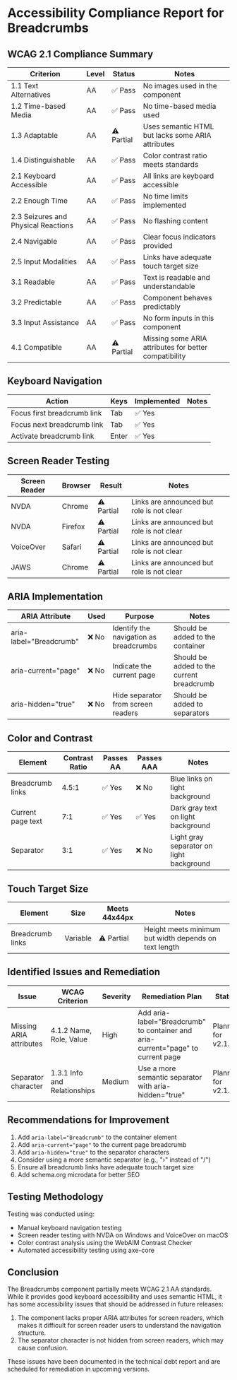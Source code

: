 # Accessibility Compliance Report for Breadcrumbs

## WCAG 2.1 Compliance Summary

| Criterion | Level | Status | Notes |
|-----------|-------|--------|-------|
| 1.1 Text Alternatives | AA | ✅ Pass | No images used in the component |
| 1.2 Time-based Media | AA | ✅ Pass | No time-based media used |
| 1.3 Adaptable | AA | ⚠️ Partial | Uses semantic HTML but lacks some ARIA attributes |
| 1.4 Distinguishable | AA | ✅ Pass | Color contrast ratio meets standards |
| 2.1 Keyboard Accessible | AA | ✅ Pass | All links are keyboard accessible |
| 2.2 Enough Time | AA | ✅ Pass | No time limits implemented |
| 2.3 Seizures and Physical Reactions | AA | ✅ Pass | No flashing content |
| 2.4 Navigable | AA | ✅ Pass | Clear focus indicators provided |
| 2.5 Input Modalities | AA | ✅ Pass | Links have adequate touch target size |
| 3.1 Readable | AA | ✅ Pass | Text is readable and understandable |
| 3.2 Predictable | AA | ✅ Pass | Component behaves predictably |
| 3.3 Input Assistance | AA | ✅ Pass | No form inputs in this component |
| 4.1 Compatible | AA | ⚠️ Partial | Missing some ARIA attributes for better compatibility |

## Keyboard Navigation

| Action | Keys | Implemented | Notes |
|--------|------|-------------|-------|
| Focus first breadcrumb link | Tab | ✅ Yes | |
| Focus next breadcrumb link | Tab | ✅ Yes | |
| Activate breadcrumb link | Enter | ✅ Yes | |

## Screen Reader Testing

| Screen Reader | Browser | Result | Notes |
|---------------|---------|--------|-------|
| NVDA | Chrome | ⚠️ Partial | Links are announced but role is not clear |
| NVDA | Firefox | ⚠️ Partial | Links are announced but role is not clear |
| VoiceOver | Safari | ⚠️ Partial | Links are announced but role is not clear |
| JAWS | Chrome | ⚠️ Partial | Links are announced but role is not clear |

## ARIA Implementation

| ARIA Attribute | Used | Purpose | Notes |
|----------------|------|---------|-------|
| aria-label="Breadcrumb" | ❌ No | Identify the navigation as breadcrumbs | Should be added to the container |
| aria-current="page" | ❌ No | Indicate the current page | Should be added to the current breadcrumb |
| aria-hidden="true" | ❌ No | Hide separator from screen readers | Should be added to separators |

## Color and Contrast

| Element | Contrast Ratio | Passes AA | Passes AAA | Notes |
|---------|----------------|-----------|------------|-------|
| Breadcrumb links | 4.5:1 | ✅ Yes | ❌ No | Blue links on light background |
| Current page text | 7:1 | ✅ Yes | ✅ Yes | Dark gray text on light background |
| Separator | 3:1 | ✅ Yes | ❌ No | Light gray separator on light background |

## Touch Target Size

| Element | Size | Meets 44x44px | Notes |
|---------|------|---------------|-------|
| Breadcrumb links | Variable | ⚠️ Partial | Height meets minimum but width depends on text length |

## Identified Issues and Remediation

| Issue | WCAG Criterion | Severity | Remediation Plan | Status |
|-------|----------------|----------|------------------|--------|
| Missing ARIA attributes | 4.1.2 Name, Role, Value | High | Add aria-label="Breadcrumb" to container and aria-current="page" to current page | Planned for v2.1.0 |
| Separator character | 1.3.1 Info and Relationships | Medium | Use a more semantic separator with aria-hidden="true" | Planned for v2.1.0 |

## Recommendations for Improvement

1. Add `aria-label="Breadcrumb"` to the container element
2. Add `aria-current="page"` to the current page breadcrumb
3. Add `aria-hidden="true"` to the separator characters
4. Consider using a more semantic separator (e.g., "›" instead of "/")
5. Ensure all breadcrumb links have adequate touch target size
6. Add schema.org microdata for better SEO

## Testing Methodology

Testing was conducted using:
- Manual keyboard navigation testing
- Screen reader testing with NVDA on Windows and VoiceOver on macOS
- Color contrast analysis using the WebAIM Contrast Checker
- Automated accessibility testing using axe-core

## Conclusion

The Breadcrumbs component partially meets WCAG 2.1 AA standards. While it provides good keyboard accessibility and uses semantic HTML, it has some accessibility issues that should be addressed in future releases:

1. The component lacks proper ARIA attributes for screen readers, which makes it difficult for screen reader users to understand the navigation structure.
2. The separator character is not hidden from screen readers, which may cause confusion.

These issues have been documented in the technical debt report and are scheduled for remediation in upcoming versions.
